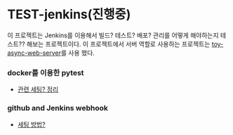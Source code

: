 # TEST-jenkins(진행중)

이 프로젝트는 Jenkins를 이용해서 빌드? 테스트? 배포? 관리를 어떻게 해야하는지 테스트?? 해보는 프로젝트이다. 이 프로젝트에서 서버 역할로 사용하는 프로젝트는 [toy-async-web-server](https://github.com/kangheeyong/PROJECT-async-web-server)를 사용 했다.


### docker를 이용한 pytest
  - [관련 세팅? 정리](https://github.com/kangheeyong/TEST-jenkins/issues/1)

### github and Jenkins webhook
  - [세팅 방법?](https://github.com/kangheeyong/TEST-jenkins/issues/3)
